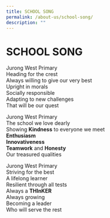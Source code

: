 ```yaml
---
title: SCHOOL SONG
permalink: /about-us/school-song/
description: ""
---
```


# SCHOOL SONG
Jurong West Primary  
Heading for the crest  
Always willing to give our very best  
Upright in morals  
Socially responsible  
Adapting to new challenges  
That will be our quest  
  
Jurong West Primary  
The school we love dearly  
Showing **Kindness** to everyone we meet  
**Enthusiasm  
Innovativeness  
Teamwork** and **Honesty**  
Our treasured qualities 
  
Jurong West Primary  
Striving for the best  
A lifelong learner  
Resilient through all tests  
Always a **THInKER**  
Always growing  
Becoming a leader  
Who will serve the rest